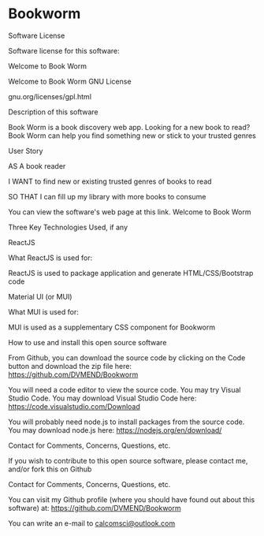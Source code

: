 # Bookworm

Software License

Software license for this software:

Welcome to Book Worm

Welcome to Book Worm
GNU License

gnu.org/licenses/gpl.html

Description of this software

Book Worm is a book discovery web app. Looking for a new book to read? Book Worm can help you find something new or stick to your trusted genres

User Story

AS A book reader

I WANT to find new or existing trusted genres of books to read

SO THAT I can fill up my library with more books to consume

You can view the software's web page at this link. Welcome to Book Worm

Three Key Technologies Used, if any

ReactJS

What ReactJS is used for:

ReactJS is used to package application and generate HTML/CSS/Bootstrap code

Material UI (or MUI)

What MUI is used for:

MUI is used as a supplementary CSS component for Bookworm

How to use and install this open source software

From Github, you can download the source code by clicking on the Code button and download the zip file here: https://github.com/DVMEND/Bookworm

You will need a code editor to view the source code. You may try Visual Studio Code. You may download Visual Studio Code here: https://code.visualstudio.com/Download

You will probably need node.js to install packages from the source code. You may download node.js here: https://nodejs.org/en/download/

Contact for Comments, Concerns, Questions, etc.

If you wish to contribute to this open source software, please contact me, and/or fork this on Github

Contact for Comments, Concerns, Questions, etc.

You can visit my Github profile (where you should have found out about this software) at: https://github.com/DVMEND/Bookworm

You can write an e-mail to calcomsci@outlook.com
